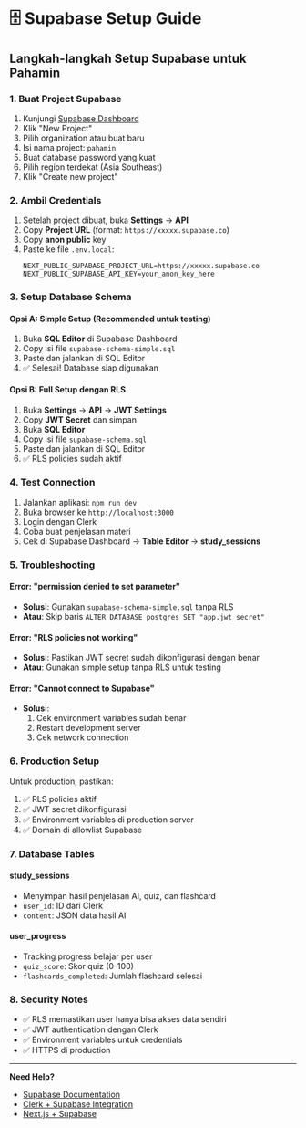 # 🗄️ Supabase Setup Guide

## Langkah-langkah Setup Supabase untuk Pahamin

### 1. Buat Project Supabase
1. Kunjungi [Supabase Dashboard](https://supabase.com/)
2. Klik "New Project"
3. Pilih organization atau buat baru
4. Isi nama project: `pahamin`
5. Buat database password yang kuat
6. Pilih region terdekat (Asia Southeast)
7. Klik "Create new project"

### 2. Ambil Credentials
1. Setelah project dibuat, buka **Settings** → **API**
2. Copy **Project URL** (format: `https://xxxxx.supabase.co`)
3. Copy **anon public** key
4. Paste ke file `.env.local`:
   ```env
   NEXT_PUBLIC_SUPABASE_PROJECT_URL=https://xxxxx.supabase.co
   NEXT_PUBLIC_SUPABASE_API_KEY=your_anon_key_here
   ```

### 3. Setup Database Schema

#### Opsi A: Simple Setup (Recommended untuk testing)
1. Buka **SQL Editor** di Supabase Dashboard
2. Copy isi file `supabase-schema-simple.sql`
3. Paste dan jalankan di SQL Editor
4. ✅ Selesai! Database siap digunakan

#### Opsi B: Full Setup dengan RLS
1. Buka **Settings** → **API** → **JWT Settings**
2. Copy **JWT Secret** dan simpan
3. Buka **SQL Editor**
4. Copy isi file `supabase-schema.sql`
5. Paste dan jalankan di SQL Editor
6. ✅ RLS policies sudah aktif

### 4. Test Connection
1. Jalankan aplikasi: `npm run dev`
2. Buka browser ke `http://localhost:3000`
3. Login dengan Clerk
4. Coba buat penjelasan materi
5. Cek di Supabase Dashboard → **Table Editor** → **study_sessions**

### 5. Troubleshooting

#### Error: "permission denied to set parameter"
- **Solusi**: Gunakan `supabase-schema-simple.sql` tanpa RLS
- **Atau**: Skip baris `ALTER DATABASE postgres SET "app.jwt_secret"`

#### Error: "RLS policies not working"
- **Solusi**: Pastikan JWT secret sudah dikonfigurasi dengan benar
- **Atau**: Gunakan simple setup tanpa RLS untuk testing

#### Error: "Cannot connect to Supabase"
- **Solusi**: 
  1. Cek environment variables sudah benar
  2. Restart development server
  3. Cek network connection

### 6. Production Setup
Untuk production, pastikan:
1. ✅ RLS policies aktif
2. ✅ JWT secret dikonfigurasi
3. ✅ Environment variables di production server
4. ✅ Domain di allowlist Supabase

### 7. Database Tables

#### study_sessions
- Menyimpan hasil penjelasan AI, quiz, dan flashcard
- `user_id`: ID dari Clerk
- `content`: JSON data hasil AI

#### user_progress  
- Tracking progress belajar per user
- `quiz_score`: Skor quiz (0-100)
- `flashcards_completed`: Jumlah flashcard selesai

### 8. Security Notes
- ✅ RLS memastikan user hanya bisa akses data sendiri
- ✅ JWT authentication dengan Clerk
- ✅ Environment variables untuk credentials
- ✅ HTTPS di production

---

**Need Help?** 
- [Supabase Documentation](https://supabase.com/docs)
- [Clerk + Supabase Integration](https://clerk.com/docs/integrations/databases/supabase)
- [Next.js + Supabase](https://supabase.com/docs/guides/getting-started/tutorials/with-nextjs) 